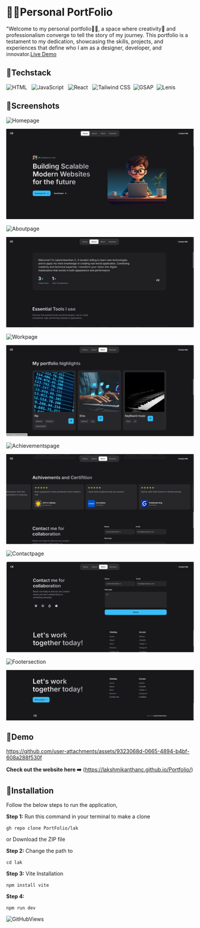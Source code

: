
# 👨‍💻Personal PortFolio

"Welcome to my personal portfolio👨‍💻, a space where creativity🎨 and professionalism converge to tell the story of my journey. This portfolio is a testament to my dedication, showcasing the skills, projects, and experiences that define who I am as a designer, developer, and innovator.<a href="https://rb.gy/zm5qn5">Live Demo</a>

## 📌Techstack
![HTML](https://img.shields.io/badge/HTML-E34F26?style=flat&logo=html5&logoColor=white) &nbsp; ![JavaScript](https://img.shields.io/badge/JavaScript-F7DF1E?style=flat&logo=javascript&logoColor=black) &nbsp; ![React](https://img.shields.io/badge/React-61DAFB?style=flat&logo=react&logoColor=black) &nbsp; ![Tailwind CSS](https://img.shields.io/badge/Tailwind_CSS-38B2AC?style=flat&logo=tailwindcss&logoColor=white) &nbsp;![GSAP](https://img.shields.io/badge/GSAP-React-brightgreen?style=flat&logo=greensock) &nbsp;![Lenis](https://img.shields.io/badge/Lenis-blue?style=flat&logo=react)

## 📌Screenshots

![Homepage](https://img.shields.io/badge/Home&nbsp;page-%230078D4?style=flat&colorB=blue )

<img src="public/images/p1.png" alt="">


![Aboutpage](https://img.shields.io/badge/About&nbsp;page-%230078D4?style=flat&colorB=blue )

<img src="/public/images/About.png" alt="">


![Workpage](https://img.shields.io/badge/Work&nbsp;page-%230078D4?style=flat&colorB=blue)

<img src="public/images/Work.png" alt="">


![Achievementspage](https://img.shields.io/badge/Achievements&nbsp;&amp;&nbsp;Certifications&nbsp;page-%230078D4?style=flat&colorB=blue )

<img src="public/images/Achivements.png" alt="">

![Contactpage](https://img.shields.io/badge/Contact&nbsp;page-%230078D4?style=flat&colorB=blue)

<img src="public/images/Contact.png" alt="">


![Footersection](https://img.shields.io/badge/Footer&nbsp;section-%230078D4?style=flat&colorB=blue)

<img src="/public/images/Footer.png" alt="">

## 📌Demo

https://github.com/user-attachments/assets/9323068d-0665-4894-b4bf-608a288f530f

**Check out the website here ➡️** (https://lakshmikanthanc.github.io/Portfolio/)

## 📌Installation

Follow the below steps to run the application,

**Step 1:** Run this command in your terminal to make a clone

```
gh repo clone PortFolio/lak
```
or 
Download the ZIP file

**Step 2:** Change the path to
```
cd lak
```
**Step 3:** Vite Installation
```
npm install vite
```
**Step 4:** 
```
npm run dev
```

![GitHubViews](https://github.io/LakshmikanthanC/Portfolio)
